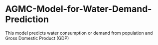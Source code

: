 # AGMC-Model-for-Water-Demand-Prediction
This model predicts water consumption or demand from population and Gross Domestic Product (GDP)
